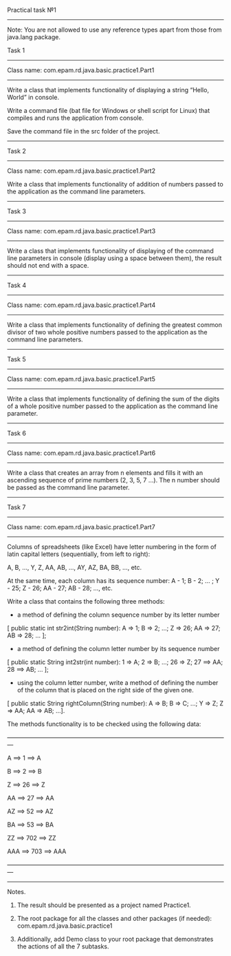 


Practical task №1 

_______________________

Note: You are not allowed to use any reference types apart from those from java.lang package.

Task 1

_______________________

Class name: com.epam.rd.java.basic.practice1.Part1

-----------------------

Write a class that implements functionality of displaying a string “Hello, World” in console.

Write a command file (bat file for Windows or shell script for Linux) that compiles and runs the application from console.

Save the command file in the src folder of the project.

_______________________

Task 2

-----------------------

Class name: com.epam.rd.java.basic.practice1.Part2



Write a class that implements functionality of addition of numbers passed to the application as the command line parameters.

_______________________

Task 3

_______________________

Class name: com.epam.rd.java.basic.practice1.Part3

_______________________

Write a class that implements functionality of displaying of the command line parameters in console (display using a space between them), the result should not end with a space.

_______________________

Task 4

_______________________

Class name: com.epam.rd.java.basic.practice1.Part4

_______________________

Write a class that implements functionality of defining the greatest common divisor of two whole positive numbers passed to the application as the command line parameters.

_______________________

Task 5

_______________________

Class name: com.epam.rd.java.basic.practice1.Part5

_______________________

Write a class that implements functionality of defining the sum of the digits of a whole positive number passed to the application as the command line parameter.

_______________________

Task 6

_______________________

Class name: com.epam.rd.java.basic.practice1.Part6

_______________________

Write a class that creates an array from n elements and fills it with an ascending sequence of prime numbers (2, 3, 5, 7 …). The n number should be passed as the command line parameter.

_______________________

Task 7

_______________________

Class name: com.epam.rd.java.basic.practice1.Part7

_______________________

Columns of spreadsheets (like Excel) have letter numbering in the form of latin capital letters (sequentially, from left to right):

A, B, ..., Y, Z, AA, AB, ..., AY, AZ, BA, BB, …, etc.

At the same time, each column has its sequence number: A - 1; B - 2; ... ; Y - 25; Z - 26; AA - 27; AB - 28; …, etc.

Write a class that contains the following three methods:

- a method of defining the column sequence number by its letter number 

[ public static int str2int(String number): A => 1; B => 2; ...; Z => 26; AA => 27; AB => 28; ... ];

- a method of defining the column letter number by its sequence number

[ public static String int2str(int number): 1 => A; 2 => B; ...; 26 => Z; 27 ==> AA; 28 ==> AB; ... ];

- using the column letter number, write a method of defining the number of the column that is placed on the right side of the given one.

[ public static String rightColumn(String number): A => B; B => C; ...; Y => Z; Z => AA; AA => AB; …].

The methods functionality is to be checked using the following data: 

—————————————————————————————————————

A ==> 1 ==> A

B ==> 2 ==> B

Z ==> 26 ==> Z

AA ==> 27 ==> AA

AZ ==> 52 ==> AZ

BA ==> 53 ==> BA

ZZ ==> 702 ==> ZZ

AAA ==> 703 ==> AAA

—————————————————————————————————————

_______________________

Notes.

1.  The result should be presented as a project named Practice1.

2.  The root package for all the classes and other packages (if needed): com.epam.rd.java.basic.practice1

3.  Additionally, add Demo class to your root package that demonstrates the actions of all the 7 subtasks.
